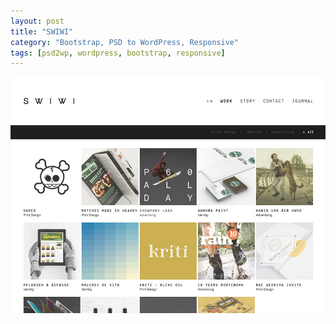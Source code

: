 ```yaml
---
layout: post
title: "SWIWI"
category: "Bootstrap, PSD to WordPress, Responsive"
tags: [psd2wp, wordpress, bootstrap, responsive]
---
```

<a class="thumbnail" href="http://www.swiwi.me/" target="_blank">
  <img src="/screenshots/swiwi.jpg" alt="{{ post.title }}">
</a>
